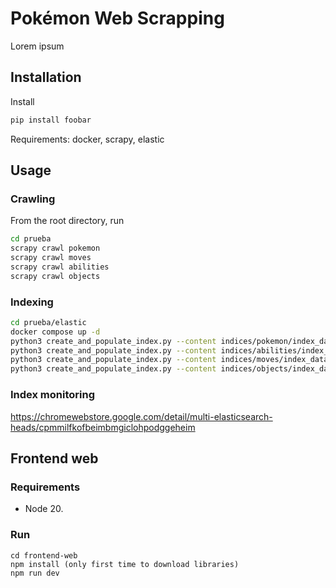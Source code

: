 # Pokémon Web Scrapping

Lorem ipsum

## Installation

Install 
```bash
pip install foobar
```
Requirements: docker, scrapy, elastic

## Usage

### Crawling 
From the root directory, run

```bash
cd prueba
scrapy crawl pokemon
scrapy crawl moves
scrapy crawl abilities
scrapy crawl objects
```
### Indexing

```bash
cd prueba/elastic
docker compose up -d
python3 create_and_populate_index.py --content indices/pokemon/index_data.json --index pokemon --mapping-file  indices/pokemon/index_mappings.json --settings indices/pokemon/index_config.json --id-field number --recreate
python3 create_and_populate_index.py --content indices/abilities/index_data.json --index abilities --mapping-file  indices/abilities/index_mappings.json --settings indices/abilities/index_config.json --id-field number --recreate
python3 create_and_populate_index.py --content indices/moves/index_data.json --index moves --mapping-file  indices/moves/index_mappings.json --settings indices/moves/index_config.json --id-field number --recreate
python3 create_and_populate_index.py --content indices/objects/index_data.json --index objects --mapping-file  indices/objects/index_mappings.json --settings indices/objects/index_config.json --recreate
```

### Index monitoring
https://chromewebstore.google.com/detail/multi-elasticsearch-heads/cpmmilfkofbeimbmgiclohpodggeheim

## Frontend web

### Requirements

- Node 20.

### Run

```
cd frontend-web
npm install (only first time to download libraries)
npm run dev
```
